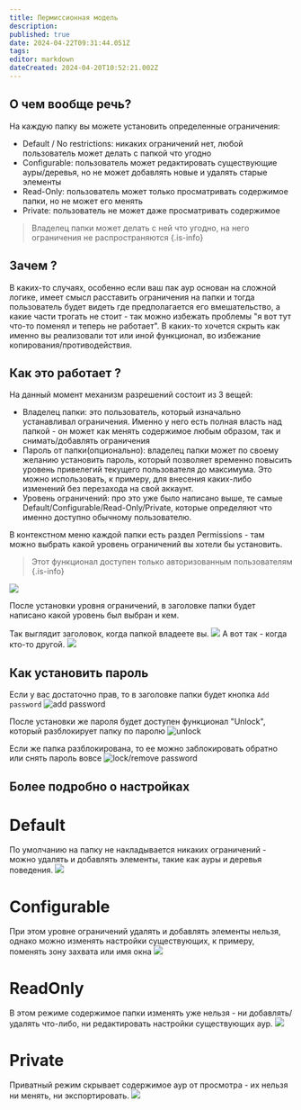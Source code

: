 ```yaml
---
title: Пермиссионная модель
description: 
published: true
date: 2024-04-22T09:31:44.051Z
tags: 
editor: markdown
dateCreated: 2024-04-20T10:52:21.002Z
---
```


## О чем вообще речь?
На каждую папку вы можете установить определенные ограничения:
- Default / No restrictions: никаких ограничений нет, любой пользователь может делать с папкой что угодно
- Configurable: пользователь может редактировать существующие ауры/деревья, но не может добавлять новые и удалять старые элементы
- Read-Only: пользователь может только просматривать содержимое папки, но не может его менять
- Private: пользователь не может даже просматривать содержимое


> Владелец папки может делать с ней что угодно, на него ограничения не распространяются
{.is-info}


## Зачем ?
В каких-то случаях, особенно если ваш пак аур основан на сложной логике, имеет смысл расставить ограничения на папки и тогда пользователь будет видеть где предполагается его вмешательство, а какие части трогать не стоит - так можно избежать проблемы "я вот тут что-то поменял и теперь не работает". 
В каких-то хочется скрыть как именно вы реализовали тот или иной функционал, во избежание копирования/противодействия. 


## Как это работает ?
На данный момент механизм разрешений состоит из 3 вещей:
- Владелец папки: это пользователь, который изначально устанавливал ограничения. Именно у него есть полная власть над папкой - он может как менять содержимое любым образом, так и снимать/добавлять ограничения
- Пароль от папки(опционально): владелец папки может по своему желанию установить пароль, который позволяет временно повысить уровень привелегий текущего пользователя до максимума. Это можно использовать, к примеру, для внесения каких-либо изменений без перезахода на свой аккаунт.
- Уровень ограничений: про это уже было написано выше, те самые Default/Configurable/Read-Only/Private, которые определяют что именно доступно обычному пользователю.


В контекстном меню каждой папки есть раздел Permissions - там можно выбрать какой уровень ограничений вы хотели бы установить. 
> Этот функционал доступен только авторизованным пользователям
{.is-info}

![](https://i.imgur.com/Z9qXakW.png)

После установки уровня ограничений, в заголовке папки будет написано какой уровень был выбран и кем.

Так выглядит заголовок, когда папкой владеете вы.
![](https://i.imgur.com/WhQhQou.png)
А вот так - когда кто-то другой.
![](https://i.imgur.com/oAiE2Ws.png)

## Как установить пароль
Если у вас достаточно прав, то в заголовке папки будет кнопка `Add password`
![add password](https://i.imgur.com/SoOHI6y.png)

После установки же пароля будет доступен функционал "Unlock", который разблокирует папку по паролю
![unlock](https://i.imgur.com/hfnrqwb.png)

Если же папка разблокирована, то ее можно заблокировать обратно или снять пароль вовсе
![lock/remove password](https://i.imgur.com/7F3Rm7l.png)

## Более подробно о настройках

# Default
По умолчанию на папку не накладывается никаких ограничений - можно удалять и добавлять элементы, такие как ауры и деревья поведения. 
![](https://i.imgur.com/cqH4pvI.png)

# Configurable
При этом уровне ограничений удалять и добавлять элементы нельзя, однако можно изменять настройки существующих, к примеру, поменять зону захвата или имя окна
![](https://i.imgur.com/49AsqnH.png)

# ReadOnly
В этом режиме содержимое папки изменять уже нельзя - ни добавлять/удалять что-либо, ни редактировать настройки существующих аур. 
![](https://i.imgur.com/a8mrtb4.png)

# Private
Приватный режим скрывает содержимое аур от просмотра - их нельзя ни менять, ни экспортировать.
![](https://i.imgur.com/Yjnrr82.png)
